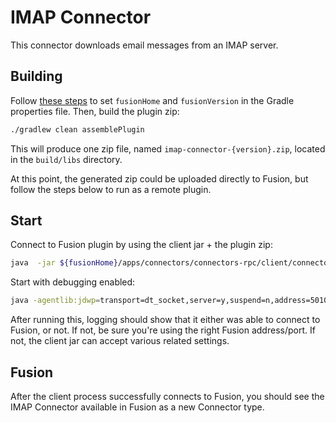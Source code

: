 # IMAP Connector

This connector downloads email messages from an IMAP server.

## Building

Follow [these steps](../README.md) to set `fusionHome` and `fusionVersion` in the Gradle properties file. Then, build the plugin zip:

```bash
./gradlew clean assemblePlugin
```

This will produce one zip file, named `imap-connector-{version}.zip`, located in the `build/libs` directory.

At this point, the generated zip could be uploaded directly to Fusion, but follow the steps below to run as a remote plugin.



## Start

Connect to Fusion plugin by using the client jar + the plugin zip:

```bash
java  -jar ${fusionHome}/apps/connectors/connectors-rpc/client/connector-plugin-client-${fusionVersion}-uberjar.jar build/libs/imap-connector-{version}.zip
```

Start with debugging enabled:

```bash
java -agentlib:jdwp=transport=dt_socket,server=y,suspend=n,address=5010 -jar ${fusionHome}/apps/connectors/connectors-rpc/client/connector-plugin-client-${fusionVersion}-uberjar.jar build/libs/imap-connector-{version}.zip
```

After running this, logging should show that it either was able to connect to Fusion, or not. If not, be sure you're using the right Fusion address/port. If not, the client jar can accept various related settings.

## Fusion
After the client process successfully connects to Fusion, you should see the IMAP Connector available in Fusion as a new Connector type.

